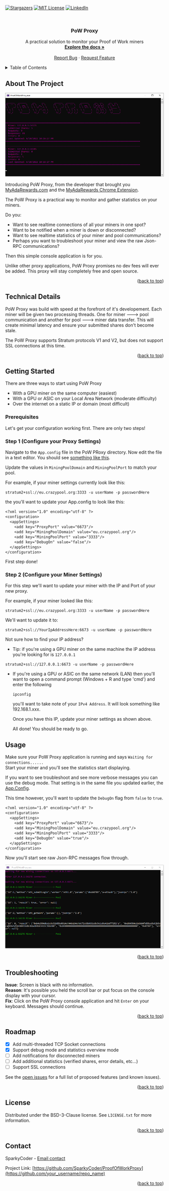 <div id="top"></div>


[![Stargazers][stars-shield]][stars-url]
[![MIT License][license-shield]][license-url]
[![LinkedIn][linkedin-shield]][linkedin-url]



<!-- PROJECT LOGO -->
<br />
<div align="center">
  <h3 align="center">PoW Proxy</h3>

  <p align="center">
    A practical solution to monitor your Proof of Work miners
    <br />
    <a href="https://github.com/SparkyCoder/ProofOfWorkProxy/blob/main/README.md"><strong>Explore the docs »</strong></a>
    <br />
    <br />
    <a href="https://github.com/SparkyCoder/ProofOfWorkProxy/issues">Report Bug</a>
    ·
    <a href="https://github.com/SparkyCoder/ProofOfWorkProxy/issues">Request Feature</a>
  </p>
</div>



<!-- TABLE OF CONTENTS -->
<details>
  <summary>Table of Contents</summary>
  <ol>
    <li>
      <a href="#about-the-project">About The Project</a>
      <ul>
        <li><a href="#technical-details">Technical Details</a></li>
      </ul>
    </li>
    <li>
      <a href="#getting-started">Getting Started</a>
      <ul>
        <li><a href="#prerequisites">Prerequisites</a></li>
        <li><a href="#step-1-configure-your-proxy-settings">Step 1 (Configure your Proxy Settings)</a></li>
        <a href="#step-2-configure-your-miner-settings">Step 2 (Configure your Miner Settings)</a></li>
      </ul>
    </li>
    <li><a href="#usage">Usage</a></li> 
    <li><a href="#troubleshooting">Troubleshooting</a></li> 
    <li><a href="#roadmap">Roadmap</a></li>
    <li><a href="#license">License</a></li>
    <li><a href="#contact">Contact</a></li>
  </ol>
</details>



<!-- ABOUT THE PROJECT -->
## About The Project

[![PoW Proxy][product-screenshot]](https://github.com/SparkyCoder/ProofOfWorkProxy)

Introducing PoW Proxy, from the developer that brought you [MyAdaRewards.com](https://www.myadarewards.com/) and the [MyAdaRewards Chrome Extension](https://chrome.google.com/webstore/detail/my-ada-rewards/ohgbmofhglhmjpjeconlmlkekoajlabb).

The PoW Proxy is a practical way to monitor and gather statistics on your miners. 

Do you:
* Want to see realtime connections of all your miners in one spot?
* Want to be notified when a miner is down or disconnected?
* Want to see realtime statistics of your miner and pool communications?
* Perhaps you want to troubleshoot your miner and view the raw Json-RPC communications?

Then this simple console application is for you. 

Unlike other proxy applications, PoW Proxy promises no dev fees will ever be added. This proxy will stay completely free and open source.

<p align="right">(<a href="#top">back to top</a>)</p>



## Technical Details

PoW Proxy was build with speed at the forefront of it's developement. Each miner will be given two processing threads. One for miner ---> pool communication and another for pool ---> miner data transfer. This will create minimal latency and ensure your submitted shares don't become stale. 

The PoW Proxy supports Stratum protocols V1 and V2, but does not support SSL connections at this time.

<p align="right">(<a href="#top">back to top</a>)</p>



<!-- GETTING STARTED -->
## Getting Started

There are three ways to start using PoW Proxy
* With a GPU miner on the same computer (easiest)
* With a GPU or ASIC on your Local Area Network (moderate difficulty)
* Over the internet on a static IP or domain (most difficult)

### Prerequisites

Let's get your configuration working first. There are only two steps!

### Step 1 (Configure your Proxy Settings)

Navigate to the `App.config` file in the PoW PRoxy directory. Now edit the file in a text editor. You should see [something like this](https://raw.githubusercontent.com/SparkyCoder/ProofOfWorkProxy/main/ProofOfWorkProxy/App.config). 

Update the values in `MiningPoolDomain` and `MiningPoolPort` to match your pool. 

For example, if your miner settings currently look like this: 
```
stratum2+ssl://eu.crazypool.org:3333 -u userName -p passwordHere
```
the you'll want to update your App.config to look like this:

```
<?xml version="1.0" encoding="utf-8" ?>
<configuration>
  <appSettings>
    <add key="ProxyPort" value="6673"/>
    <add key="MiningPoolDomain" value="eu.crazypool.org"/> 
    <add key="MiningPoolPort" value="3333"/> 
    <add key="DebugOn" value="false"/>
  </appSettings>
</configuration>
```

First step done!

### Step 2 (Configure your Miner Settings)

For this step we'll want to update your miner with the IP and Port of your new proxy. 

For example, if your miner looked like this:

```
stratum2+ssl://eu.crazypool.org:3333 -u userName -p passwordHere
```

We'll want to update it to:

```
stratum2+ssl://YourIpAddressHere:6673 -u userName -p passwordHere
```

Not sure how to find your IP address?

* Tip: if you're using a GPU miner on the same machine the IP address you're looking for is `127.0.0.1`
```
stratum2+ssl://127.0.0.1:6673 -u userName -p passwordHere
```
* If you're using a GPU or ASIC on the same network (LAN) then you'll want to open a command prompt (Windows + R and type 'cmd') and enter the following
  ```
  ipconfig
  ```
  you'll want to take note of your `IPv4 Address`. It will look something like 192.168.1.xxx. 

  Once you have this IP, update your miner settings as shown above.

  All done! You should be ready to go.



<!-- USAGE EXAMPLES -->
## Usage

Make sure your PoW Proxy application is running and says ```Waiting for connections......``` <br>
Start your miner and you'll see the statistics start displaying. 

If you want to see troubleshoot and see more verbose messages you can use the debug mode. That setting is in the same file you updated earlier, the [App.Config](https://raw.githubusercontent.com/SparkyCoder/ProofOfWorkProxy/main/ProofOfWorkProxy/App.config). 

This time however, you'll want to update the `DebugOn` flag from `false` to `true`. 

```
<?xml version="1.0" encoding="utf-8" ?>
<configuration>
  <appSettings>
    <add key="ProxyPort" value="6673"/>
    <add key="MiningPoolDomain" value="eu.crazypool.org"/>
    <add key="MiningPoolPort" value="3333"/>
    <add key="DebugOn" value="true"/> 
  </appSettings>
</configuration>
```

Now you'll start see raw Json-RPC messages flow through. 

[![Debug PoW Proxy][debug-screenshot]](https://github.com/SparkyCoder/ProofOfWorkProxy)

<p align="right">(<a href="#top">back to top</a>)</p>

## Troubleshooting

<b>Issue</b>: Screen is black with no information. <br/>
<b>Reason</b>: It's possible you held the scroll bar or put focus on the console display with your cursor. <br/>
<b>Fix</b>: Click on the PoW Proxy console application and hit `Enter` on your keyboard. Messages should continue. 

<p align="right">(<a href="#top">back to top</a>)</p>

<!-- ROADMAP -->
## Roadmap

- [x] Add multi-threaded TCP Socket connections
- [x] Support debug mode and statistics overview mode
- [ ] Add notifications for disconnected miners
- [ ] Add additional statistics (verified shares, error details, etc...)
- [ ] Support SSL connections

See the [open issues](https://github.com/SparkyCoder/ProofOfWorkProxy/issues) for a full list of proposed features (and known issues).

<p align="right">(<a href="#top">back to top</a>)</p>


<!-- LICENSE -->
## License

Distributed under the BSD-3-Clause license. See `LICENSE.txt` for more information.

<p align="right">(<a href="#top">back to top</a>)</p>



<!-- CONTACT -->
## Contact

SparkyCoder - [Email contact](mailto:got-sparky@live.com) 

Project Link: [https://github.com/SparkyCoder/ProofOfWorkProxy](https://github.com/your_username/repo_name)

<p align="right">(<a href="#top">back to top</a>)</p>


[stars-shield]: https://img.shields.io/github/stars/SparkyCoder/ProofOfWorkProxy?style=for-the-badge
[stars-url]: https://github.com/SparkyCoder/ProofOfWorkProxy/stargazers
[license-shield]: https://img.shields.io/github/license/SparkyCoder/ProofOfWorkProxy?style=for-the-badge
[license-url]: https://raw.githubusercontent.com/SparkyCoder/ProofOfWorkProxy/main/LICENSE
[linkedin-shield]: https://img.shields.io/badge/-LinkedIn-black.svg?style=for-the-badge&logo=linkedin&colorB=555
[linkedin-url]:https://www.linkedin.com/in/david-kobuszewski-60315428/
[product-screenshot]: https://raw.githubusercontent.com/SparkyCoder/ProofOfWorkProxy/main/Images/screenshot.png
[debug-screenshot]: https://raw.githubusercontent.com/SparkyCoder/ProofOfWorkProxy/main/Images/DebugScreenshot.png